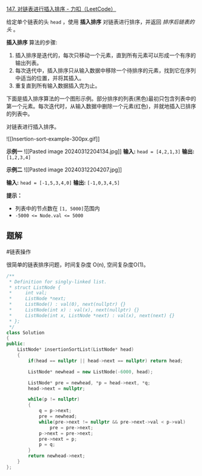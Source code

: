 
[147. 对链表进行插入排序 - 力扣（LeetCode）](https://leetcode.cn/problems/insertion-sort-list/description/)

给定单个链表的头 `head` ，使用 **插入排序** 对链表进行排序，并返回 _排序后链表的头_ 。

**插入排序** 算法的步骤:

1. 插入排序是迭代的，每次只移动一个元素，直到所有元素可以形成一个有序的输出列表。
2. 每次迭代中，插入排序只从输入数据中移除一个待排序的元素，找到它在序列中适当的位置，并将其插入。
3. 重复直到所有输入数据插入完为止。

下面是插入排序算法的一个图形示例。部分排序的列表(黑色)最初只包含列表中的第一个元素。每次迭代时，从输入数据中删除一个元素(红色)，并就地插入已排序的列表中。

对链表进行插入排序。

![[Insertion-sort-example-300px.gif]]

**示例一**
![[Pasted image 20240312204134.jpg]]
**输入:**  `head = [4,2,1,3]`
**输出:** `[1,2,3,4]`

**示例二**
![[Pasted image 20240312204207.jpg]]

**输入:**  `head = [-1,5,3,4,0]` 
**输出:** `[-1,0,3,4,5]` 

**提示：**

- 列表中的节点数在 `[1, 5000]`范围内
- `-5000 <= Node.val <= 5000`

## 题解

#链表操作 

很简单的链表排序问题，时间复杂度 O(n), 空间复杂度O(1)。
```cpp
/**
 * Definition for singly-linked list.
 * struct ListNode {
 *     int val;
 *     ListNode *next;
 *     ListNode() : val(0), next(nullptr) {}
 *     ListNode(int x) : val(x), next(nullptr) {}
 *     ListNode(int x, ListNode *next) : val(x), next(next) {}
 * };
 */
class Solution 
{
public:
    ListNode* insertionSortList(ListNode* head) 
    {
        if(head == nullptr || head->next == nullptr) return head;

        ListNode* newhead = new ListNode(-6000, head);

        ListNode* pre = newhead, *p = head->next, *q;
        head->next = nullptr;

        while(p != nullptr)
        {
            q = p->next;
            pre = newhead;
            while(pre->next != nullptr && pre->next->val < p->val)
                pre = pre->next;
            p->next = pre->next;
            pre->next = p;
            p = q;
        }
        return newhead->next;
    }
};
```





